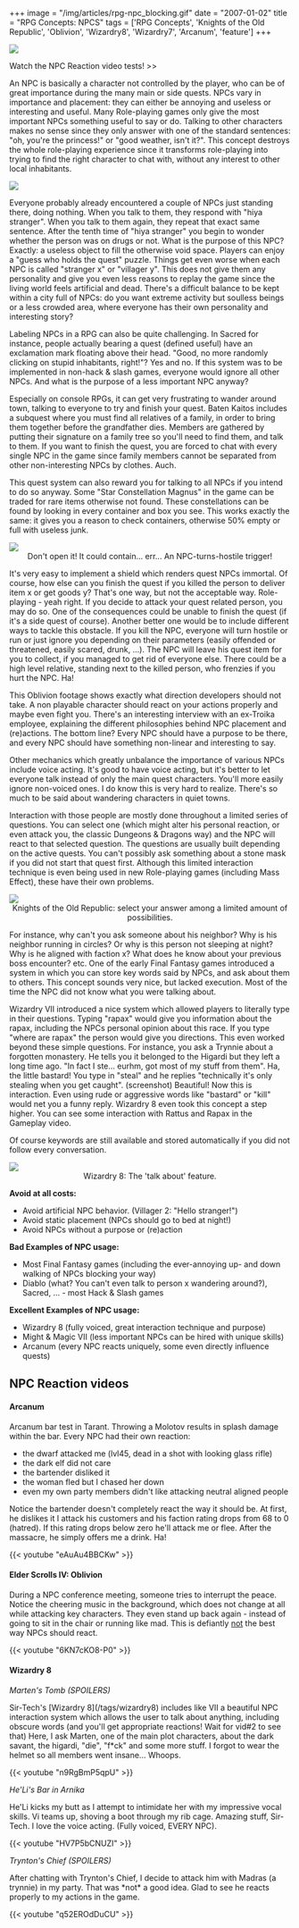 +++
image = "/img/articles/rpg-npc_blocking.gif"
date = "2007-01-02"
title = "RPG Concepts: NPCS"
tags = ['RPG Concepts', 'Knights of the Old Republic', 'Oblivion', 'Wizardry8', 'Wizardry7', 'Arcanum', 'feature']
+++

<img src="/img/articles/RPG.jpg"/>

<a class="internal" data-to="#vids">Watch the NPC Reaction video tests! >></a>

An NPC is basically a character not controlled by the player, who can be of great importance during the many main or side quests. NPCs vary in importance and placement: they can either be annoying and useless or interesting and useful. Many Role-playing games only give the most important NPCs something useful to say or do. Talking to other characters makes no sense since they only answer with one of the standard sentences: "oh, you're the princess!" or "good weather, isn't it?". This concept destroys the whole role-playing experience since it transforms role-playing into trying to find the right character to chat with, without any interest to other local inhabitants.

<img src="/img/articles/rpg-npc_blocking.gif"/>

Everyone probably already encountered a couple of NPCs just standing there, doing nothing. When you talk to them, they respond with "hiya stranger". When you talk to them again, they repeat that exact same sentence. After the tenth time of "hiya stranger" you begin to wonder whether the person was on drugs or not. What is the purpose of this NPC? Exactly: a useless object to fill the otherwise void space. Players can enjoy a "guess who holds the quest" puzzle. Things get even worse when each NPC is called "stranger x" or "villager y". This does not give them any personality and give you even less reasons to replay the game since the living world feels artificial and dead. There's a difficult balance to be kept within a city full of NPCs: do you want extreme activity but soulless beings or a less crowded area, where everyone has their own personality and interesting story?

Labeling NPCs in a RPG can also be quite challenging. In Sacred for instance, people actually bearing a quest (defined useful) have an exclamation mark floating above their head. "Good, no more randomly clicking on stupid inhabitants, right!"? Yes and no. If this system was to be implemented in non-hack & slash games, everyone would ignore all other NPCs. And what is the purpose of a less important NPC anyway?

Especially on console RPGs, it can get very frustrating to wander around town, talking to everyone to try and finish your quest. Baten Kaitos includes a subquest where you must find all relatives of a family, in order to bring them together before the grandfather dies. Members are gathered by putting their signature on a family tree so you'll need to find them, and talk to them. If you want to finish the quest, you are forced to chat with every single NPC in the game since family members cannot be separated from other non-interesting NPCs by clothes. Auch.

This quest system can also reward you for talking to all NPCs if you intend to do so anyway. Some "Star Constellation Magnus" in the game can be traded for rare items otherwise not found. These constellations can be found by looking in every container and box you see. This works exactly the same: it gives you a reason to check containers, otherwise 50% empty or full with useless junk.

<img src="/img/articles/rpg-npc_dontdie.jpg">
<center>Don't open it! It could contain... err... An NPC-turns-hostile trigger!</center>

It's very easy to implement a shield which renders quest NPCs immortal. Of course, how else can you finish the quest if you killed the person to deliver item x or get goods y? That's one way, but not the acceptable way. Role-playing - yeah right. If you decide to attack your quest related person, you may do so. One of the consequences could be unable to finish the quest (if it's a side quest of course). Another better one would be to include different ways to tackle this obstacle. If you kill the NPC, everyone will turn hostile or run or just ignore you depending on their parameters (easily offended or threatened, easily scared, drunk, ...). The NPC will leave his quest item for you to collect, if you managed to get rid of everyone else. There could be a high level relative, standing next to the killed person, who frenzies if you hurt the NPC. Ha!

This Oblivion footage shows exactly what direction developers should not take. A non playable character should react on your actions properly and maybe even fight you. There's an interesting interview with an ex-Troika employee, explaining the different philosophies behind NPC placement and (re)actions. The bottom line? Every NPC should have a purpose to be there, and every NPC should have something non-linear and interesting to say.

Other mechanics which greatly unbalance the importance of various NPCs include voice acting. It's good to have voice acting, but it's better to let everyone talk instead of only the main quest characters. You'll more easily ignore non-voiced ones. I do know this is very hard to realize. There's so much to be said about wandering characters in quiet towns.

Interaction with those people are mostly done throughout a limited series of questions. You can select one (which might alter his personal reaction, or even attack you, the classic Dungeons & Dragons way) and the NPC will react to that selected question. The questions are usually built depending on the active quests. You can't possibly ask something about a stone mask if you did not start that quest first. Although this limited interaction technique is even being used in new Role-playing games (including Mass Effect), these have their own problems.

<img src="/img/articles/npc-rpg_kotor.jpg">
<center>Knights of the Old Republic: select your answer among a limited amount of possibilities.</center>

For instance, why can't you ask someone about his neighbor? Why is his neighbor running in circles? Or why is this person not sleeping at night? Why is he aligned with faction x? What does he know about your previous boss encounter? etc. One of the early Final Fantasy games introduced a system in which you can store key words said by NPCs, and ask about them to others. This concept sounds very nice, but lacked execution. Most of the time the NPC did not know what you were talking about.

Wizardry VII introduced a nice system which allowed players to literally type in their questions. Typing "rapax" would give you information about the rapax, including the NPCs personal opinion about this race. If you type "where are rapax" the person would give you directions. This even worked beyond these simple questions. For instance, you ask a Trynnie about a forgotten monastery. He tells you it belonged to the Higardi but they left a long time ago. "In fact I ste... eurhm, got most of my stuff from them". Ha, the little bastard! You type in "steal" and he replies "technically it's only stealing when you get caught". (screenshot) Beautiful! Now this is interaction. Even using rude or aggressive words like "bastard" or "kill" would net you a funny reply. Wizardry 8 even took this concept a step higher. You can see some interaction with Rattus and Rapax in the Gameplay video.

Of course keywords are still available and stored automatically if you did not follow every conversation.

<img src="/img/articles/npc-rpg_wiz8.jpg">
<center>Wizardry 8: The 'talk about' feature.</center>

**Avoid at all costs:**

- Avoid artificial NPC behavior. (Villager 2: "Hello stranger!")
- Avoid static placement (NPCs should go to bed at night!)
- Avoid NPCs without a purpose or (re)action

**Bad Examples of NPC usage:**

- Most Final Fantasy games (including the ever-annoying up- and down walking of NPCs blocking your way)
- Diablo (what? You can't even talk to person x wandering around?), Sacred, ... - most Hack & Slash games

**Excellent Examples of NPC usage:**

- Wizardry 8 (fully voiced, great interaction technique and purpose)
- Might & Magic VII (less important NPCs can be hired with unique skills)
- Arcanum (every NPC reacts uniquely, some even directly influence quests)

<a id="vids"></a>
## NPC Reaction videos

#### Arcanum

<p class='vspace'>Arcanum bar test in Tarant. Throwing a Molotov results in splash damage within the bar. Every NPC had their own reaction:
</p><ul><li>the dwarf attacked me (lvl45, dead in a shot with looking glass rifle)
</li><li>the dark elf did not care
</li><li>the bartender disliked it
</li><li>the woman fled but I chased her down
</li><li>even my own party members didn't like attacking neutral aligned people
</li></ul><p class='vspace'>Notice the bartender doesn't completely react the way it should be. At first, he dislikes it I attack his customers and his faction rating drops from 68 to 0 (hatred). If this rating drops below zero he'll attack me or flee. After the massacre, he simply offers me a drink. Ha!
</p>

{{< youtube "eAuAu4BBCKw" >}}

#### Elder Scrolls IV: Oblivion</strong>

<p class='vspace'>During a NPC conference meeting, someone tries to interrupt the peace. Notice the cheering music in the background, which does not change at all while attacking key characters. They even stand up back again - instead of going to sit in the chair or running like mad. This is defiantly <ins>not</ins> the best way <span class='wikiword'>NPCs</span> should react.
</p>

{{< youtube "6KN7cKO8-P0" >}}

#### Wizardry 8

<div class='vspace'></div><div class='indent'><em>Marten's Tomb (SPOILERS)</em>
</div><p class='vspace'>Sir-Tech's [Wizardry 8](/tags/wizardry8) includes like VII a beautiful NPC interaction system which allows the user to talk about anything, including obscure words (and you'll get appropriate reactions! Wait for vid#2 to see that) Here, I ask Marten, one of the main plot characters, about the dark savant, the higardi, "die", "f*ck" and some more stuff. I forgot to wear the helmet so all members went insane... Whoops.
</p>

{{< youtube "n9RgBmP5qpU" >}}

<div class='vspace'></div><div class='indent'><em>He'Li's Bar in Arnika</em>
</div><p class='vspace'>He'Li kicks my butt as I attempt to intimidate her with my impressive vocal skills. Vi teams up, shoving a boot through my rib cage. Amazing stuff, Sir-Tech. I love the voice acting. (Fully voiced, EVERY NPC).
</p>

{{< youtube "HV7P5bCNUZI" >}}

<div class='vspace'></div><div class='indent'><em>Trynton's Chief (SPOILERS)</em>
</div><p class='vspace'>After chatting with Trynton's Chief, I decide to attack him with Madras (a trynnie) in my party. That was *not* a good idea. Glad to see he reacts properly to my actions in the game.
</p>

{{< youtube "q52EROdDuCU" >}}

